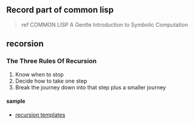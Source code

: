 ## Record part of common lisp
> ref COMMON LISP A Gentle Introduction to Symbolic Computation

## recorsion
### The Three Rules Of Recursion
1. Know when to stop
2. Decide how to take one step
3. Break the journey down into that step plus a smaller journey



#### sample

- [recursion templates](https://github.com/clay-f/CL_record/blob/master/recursion-templates.md)